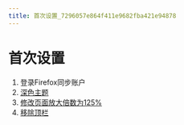 ```yaml
---
title: 首次设置_7296057e864f411e9682fba421e94878
---
```


# 首次设置

1. 登录Firefox同步账户
2. [深色主题](%E6%B7%B1%E8%89%B2%E4%B8%BB%E9%A2%98%2064fea8107a9444799e066ba5a4a427c0.md) 
3. [修改页面放大倍数为125%](%E4%BF%AE%E6%94%B9%E9%A1%B5%E9%9D%A2%E6%94%BE%E5%A4%A7%E5%80%8D%E6%95%B0%E4%B8%BA125%25%2042e8c83ea9c14a3c83991ee626275932.md) 
4. [移除顶栏](%E7%A7%BB%E9%99%A4%E9%A1%B6%E6%A0%8F%202b061087b8844e26b91bf6dde558f386.md)
